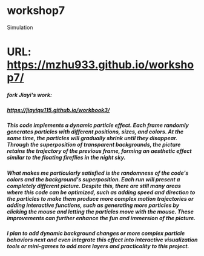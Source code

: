 # workshop7
Simulation
# URL: https://mzhu933.github.io/workshop7/

##### fork Jiayi's work:
##### https://jiayiqu115.github.io/workbook3/
##### This code implements a dynamic particle effect. Each frame randomly generates particles with different positions, sizes, and colors. At the same time, the particles will gradually shrink until they disappear. Through the superposition of transparent backgrounds, the picture retains the trajectory of the previous frame, forming an aesthetic effect similar to the floating fireflies in the night sky.

##### What makes me particularly satisfied is the randomness of the code's colors and the background's superposition. Each run will present a completely different picture. Despite this, there are still many areas where this code can be optimized, such as adding speed and direction to the particles to make them produce more complex motion trajectories or adding interactive functions, such as generating more particles by clicking the mouse and letting the particles move with the mouse. These improvements can further enhance the fun and immersion of the picture.

##### I plan to add dynamic background changes or more complex particle behaviors next and even integrate this effect into interactive visualization tools or mini-games to add more layers and practicality to this project.



